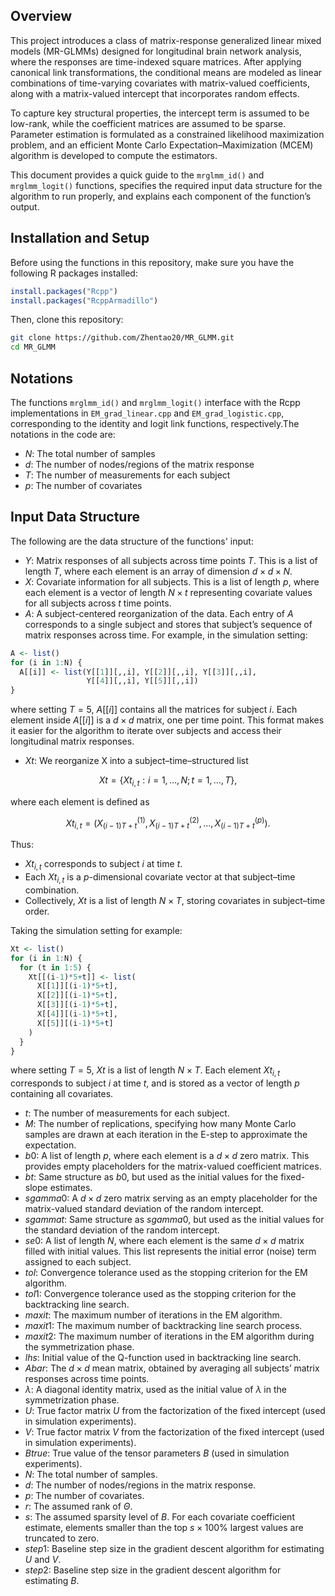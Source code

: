 ## Overview

This project introduces a class of matrix-response generalized linear mixed models (MR-GLMMs) designed for longitudinal brain network analysis, where the responses are time-indexed square matrices. After applying canonical link transformations, the conditional means are modeled as linear combinations of time-varying covariates with matrix-valued coefficients, along with a matrix-valued intercept that incorporates random effects.

To capture key structural properties, the intercept term is assumed to be low-rank, while the coefficient matrices are assumed to be sparse. Parameter estimation is formulated as a constrained likelihood maximization problem, and an efficient Monte Carlo Expectation–Maximization (MCEM) algorithm is developed to compute the estimators.

This document provides a quick guide to the `mrglmm_id()` and `mrglmm_logit()` functions, specifies the required input data structure for the algorithm to run properly, and explains each component of the function’s output.

## Installation and Setup

Before using the functions in this repository, make sure you have the following R packages installed:

```r
install.packages("Rcpp")
install.packages("RcppArmadillo")
```
Then, clone this repository:
```bash
git clone https://github.com/Zhentao20/MR_GLMM.git
cd MR_GLMM
```

## Notations

The functions `mrglmm_id()` and `mrglmm_logit()` interface with the Rcpp implementations in `EM_grad_linear.cpp` and `EM_grad_logistic.cpp`, corresponding to the identity and logit link functions, respectively.The notations in the code are:

-   $N$: The total number of samples
-   $d$: The number of nodes/regions of the matrix response
-   $T$: The number of measurements for each subject
-   $p$: The number of covariates

## Input Data Structure

The following are the data structure of the functions' input:

-   $Y$: Matrix responses of all subjects across time points $T$. This is a list of length $T$, where each element is an array of dimension $d \times d \times N$.
-   $X$: Covariate information for all subjects. This is a list of length $p$, where each element is a vector of length $N \times t$ representing covariate values for all subjects across $t$ time points.
-   $A$: A subject-centered reorganization of the data. Each entry of $A$ corresponds to a single subject and stores that subject’s sequence of matrix responses across time. For example, in the simulation setting:

``` r
A <- list()
for (i in 1:N) {
  A[[i]] <- list(Y[[1]][,,i], Y[[2]][,,i], Y[[3]][,,i], 
                 Y[[4]][,,i], Y[[5]][,,i])
}
```

where setting $T=5$, $A[[i]]$ contains all the matrices for subject $i$. Each element inside $A[[i]]$ is a $d \times d$ matrix, one per time point. This format makes it easier for the algorithm to iterate over subjects and access their longitudinal matrix responses.

-   $Xt$: We reorganize X into a subject–time–structured list
```math
Xt = \{ Xt_{i,t} : i = 1, …, N ;  t = 1, …, T \},
```
where each element is defined as
```math
Xt_{i,t} = ( X^{(1)}_{(i-1)T+t},  X^{(2)}_{(i-1)T+t}, …, X^{(p)}_{(i-1)T+t} ).
```
Thus:
- $Xt_{i,t}$ corresponds to subject $i$ at time $t$.
- Each $Xt_{i,t}$ is a $p$-dimensional covariate vector at that subject–time combination.
- Collectively, $Xt$ is a list of length $N \times T$, storing covariates in subject–time order.

Taking the simulation setting for example:

``` r
Xt <- list()
for (i in 1:N) {
  for (t in 1:5) {
    Xt[[(i-1)*5+t]] <- list(
      X[[1]][(i-1)*5+t],
      X[[2]][(i-1)*5+t],
      X[[3]][(i-1)*5+t],
      X[[4]][(i-1)*5+t],
      X[[5]][(i-1)*5+t]
    )
  }
}
```

where setting $T=5$, $Xt$ is a list of length $N \times T$. Each element $Xt_{i,t}$ corresponds to subject $i$ at time $t$, and is stored as a vector of length $p$ containing all covariates.

-   $t$: The number of measurements for each subject.
-   $M$: The number of replications, specifying how many Monte Carlo samples are drawn at each iteration in the E-step to approximate the expectation.
-   $b0$: A list of length $p$, where each element is a $d \times d$ zero matrix. This provides empty placeholders for the matrix-valued coefficient matrices.
-   $bt$: Same structure as $b0$, but used as the initial values for the fixed-slope estimates.
-   $sgamma0$: A $d \times d$ zero matrix serving as an empty placeholder for the matrix-valued standard deviation of the random intercept.
-   $sgammat$: Same structure as $sgamma0$, but used as the initial values for the standard deviation of the random intercept.
-   $se0$: A list of length $N$, where each element is the same $d \times d$ matrix filled with initial values. This list represents the initial error (noise) term assigned to each subject.
-   $tol$: Convergence tolerance used as the stopping criterion for the EM algorithm.
-   $tol1$: Convergence tolerance used as the stopping criterion for the backtracking line search.
-   $maxit$: The maximum number of iterations in the EM algorithm.
-   $maxit1$: The maximum number of backtracking line search process.
-   $maxit2$: The maximum number of iterations in the EM algorithm during the symmetrization phase.
-   $lhs$: Initial value of the Q-function used in backtracking line search.
-   $Abar$: The $d \times d$ mean matrix, obtained by averaging all subjects’ matrix responses across time points.
-   $\lambda$: A diagonal identity matrix, used as the initial value of $\lambda$ in the symmetrization phase.
-   $U$: True factor matrix $U$ from the factorization of the fixed intercept (used in simulation experiments).
-   $V$: True factor matrix $V$ from the factorization of the fixed intercept (used in simulation experiments).
-   $Btrue$: True value of the tensor parameters $B$ (used in simulation experiments).
-   $N$: The total number of samples.
-   $d$: The number of nodes/regions in the matrix response.
-   $p$: The number of covariates.
-   $r$: The assumed rank of $\Theta$.
-   $s$: The assumed sparsity level of $B$. For each covariate coefficient estimate, elements smaller than the top $s \times 100\text{\%}$ largest values are truncated to zero.
-   $step1$: Baseline step size in the gradient descent algorithm for estimating $U$ and $V$.
-   $step2$: Baseline step size in the gradient descent algorithm for estimating $B$.
